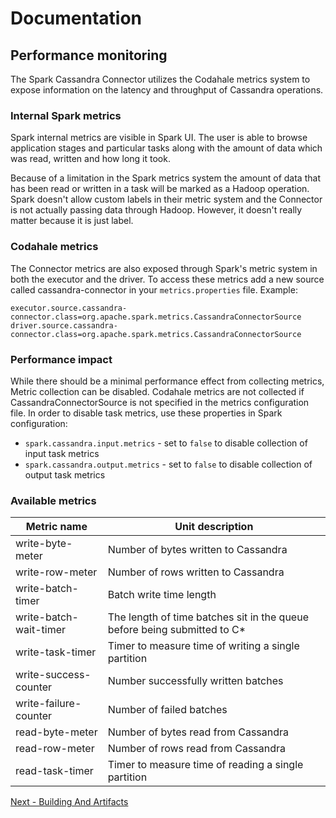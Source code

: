 # Documentation
## Performance monitoring

The Spark Cassandra Connector utilizes the Codahale metrics system to expose information on the
latency and throughput of Cassandra operations.

### Internal Spark metrics
Spark internal metrics are visible in Spark UI. The user is able to browse application stages and
particular tasks along with the amount of data which was read, written and how long it took.

Because of a limitation in the Spark metrics system the amount of data that has been read or written
in a task will be marked as a Hadoop operation. Spark doesn't allow custom labels in their metric
system and the Connector is not actually passing data through Hadoop. However, it doesn't really
matter because it is just label.

### Codahale metrics
The Connector metrics are also exposed through Spark's metric system in both the executor and the
driver. To access these metrics add a new source called cassandra-connector in your
`metrics.properties` file. Example:

```
executor.source.cassandra-connector.class=org.apache.spark.metrics.CassandraConnectorSource
driver.source.cassandra-connector.class=org.apache.spark.metrics.CassandraConnectorSource
```

### Performance impact
While there should be a minimal performance effect from collecting metrics, Metric collection can be
disabled. Codahale metrics are not collected if CassandraConnectorSource is not specified in the
metrics configuration file. In order to disable task metrics, use these properties in Spark
configuration:

- `spark.cassandra.input.metrics` - set to `false` to disable collection of input task metrics
- `spark.cassandra.output.metrics` - set to `false` to disable collection of output task metrics

### Available metrics
Metric name            | Unit description
-----------------------|---------------------------------------------------------------
write-byte-meter       | Number of bytes written to Cassandra
write-row-meter        | Number of rows written to Cassandra
write-batch-timer      | Batch write time length
write-batch-wait-timer | The length of time batches sit in the queue before being submitted to C*
write-task-timer       | Timer to measure time of writing a single partition
write-success-counter  | Number successfully written batches
write-failure-counter  | Number of failed batches
read-byte-meter        | Number of bytes read from Cassandra
read-row-meter         | Number of rows read from Cassandra
read-task-timer        | Timer to measure time of reading a single partition

[Next - Building And Artifacts](12_building_and_artifacts.md)